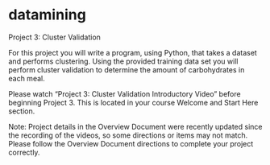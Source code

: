 # datamining
Project 3: Cluster Validation

For this project you will write a program, using Python, that takes a dataset and performs clustering. Using the provided training data set you will perform cluster validation to determine the amount of carbohydrates in each meal.  

Please watch “Project 3: Cluster Validation Introductory Video” before beginning Project 3. This is located in your course Welcome and Start Here section.

Note: Project details in the Overview Document were recently updated since the recording of the videos, so some directions or items may not match. Please follow the Overview Document directions to complete your project correctly. 
